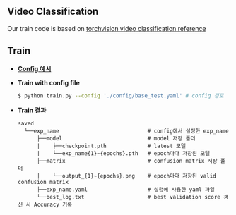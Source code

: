 ## Video Classification

Our train code is based on [torchvision video classification reference](https://github.com/pytorch/vision/tree/main/references/video_classification)

## Train
- **[Config 예시](https://github.com/boostcampaitech2/final-project-level3-cv-04/blob/model/classification/video-classification/model_lab/video_classification/config/base_test.yaml)**

- **Train with config file**
  ```bash
  $ python train.py --config './config/base_test.yaml' # config 경로
  ````
- **Train 결과**
  ```
  saved
    └──exp_name                            # config에서 설정한 exp_name
        ├──model                           # model 저장 폴더
        |    ├──checkpoint.pth             # latest 모델
        |    └──exp_name{1}~{epochs}.pth   # epoch마다 저장된 모델
        ├──matrix                          # confusion matrix 저장 폴더
        |    └──output_{1}~{epochs}.png    # epoch마다 저장된 valid confusion matrix
        ├──exp_name.yaml                   # 실험에 사용한 yaml 파일    
        └──best_log.txt                    # best validation score 갱신 시 Accuracy 기록
  ```

